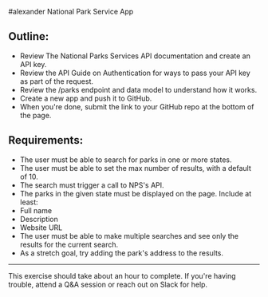 #alexander National Park Service App

## Outline:
- Review The National Parks Services API documentation and create an API key.
- Review the API Guide on Authentication for ways to pass your API key as part of the request.
- Review the /parks endpoint and data model to understand how it works.
- Create a new app and push it to GitHub.
- When you're done, submit the link to your GitHub repo at the bottom of the page.

## Requirements:
- The user must be able to search for parks in one or more states.
- The user must be able to set the max number of results, with a default of 10.
- The search must trigger a call to NPS's API.
- The parks in the given state must be displayed on the page. Include at least:
- Full name
- Description
- Website URL
- The user must be able to make multiple searches and see only the results for the current search.
- As a stretch goal, try adding the park's address to the results.

***

This exercise should take about an hour to complete. If you're having trouble, attend a Q&A session or reach out on Slack for help.